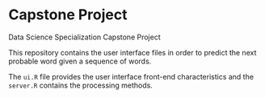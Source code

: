 # Capstone Project 
Data Science Specialization Capstone Project

This repository contains the user interface files in order to predict the next probable word given a sequence of words.

The ```ui.R``` file provides the user interface front-end characteristics and the ```server.R``` contains the processing methods.


